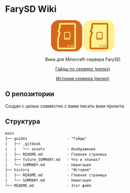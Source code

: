 # FarySD Wiki

<p align="center"><img src="./logo.png" width="20%" /> <img src="./logo-l.png" width="20%" /></p>

<p align="center">Вики для Minecraft-сервера FarySD</p>

<p align="center"><a href="https://farysd.gitbook.io/guides/" alt="Гайды">Гайды по серверу (релиз)</a></p>
<p align="center"><a href="https://farysd.gitbook.io/history/" alt="История">История сервера (релиз)</a></p>

## О репозитории

Создан с целью совместно с вами писать вики проекта.

## Структура

```diff
main
├── guides                  - "Гайды"
|   ├── .gitbook
|   |   └── assets          - Изображения
|   ├── README.md           - Главная страница
|   ├── future_SUMMARY.md   - Что в планах?
|   └── SUMMARY.md          - Навигация
├── history                 - "История"
|   ├── README.md           - Главная страница
|   └── SUMMARY.md          - Навигация
└── README.md               - Этот файл
```
